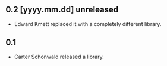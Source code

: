 0.2 [yyyy.mm.dd] unreleased
-----------------
* Edward Kmett replaced it with a completely different library.

0.1
---
* Carter Schonwald released a library.
